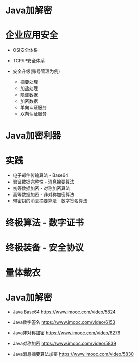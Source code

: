 # Java加解密

# 企业应用安全

- OSI安全体系
- TCP/IP安全体系
- 安全升级(账号管理为例)

  - 摘要处理
  - 加盐处理
  - 隐藏数据
  - 加密数据
  - 单向认证服务
  - 双向认证服务

# Java加密利器

# 实践

- 电子邮件传输算法 - Base64
- 验证数据完整性 - 消息摘要算法
- 初等数据加密 - 对称加密算法
- 高等数据加密 - 非对称加密算法
- 带密钥的消息摘要算法 - 数字签名算法

# 终极算法 - 数字证书

# 终极装备 - 安全协议

# 量体裁衣

# Java加解密

- Java Base64 <https://www.imooc.com/video/5824>
- Java数字签名 <https://www.imooc.com/video/6153>

- Java非对称加密 <https://www.imooc.com/video/6276>

- Java对称加密 <https://www.imooc.com/video/5839>

- Java消息摘要算法加密 <https://www.imooc.com/video/5830>

